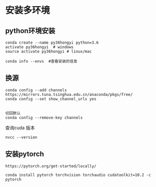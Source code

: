 #  安装多环境

## python环境安装

```
conda create --name py36hongyi python=3.6 
activate py36hongyi  # windows
source activate py36hongyi # linux/mac

conda info --envs  #查看安装的信息
```

##  换源

```
conda config --add channels https://mirrors.tuna.tsinghua.edu.cn/anaconda/pkgs/free/
conda config --set show_channel_urls yes


切回默认
conda config --remove-key channels
```



查询cuda 版本

```
nvcc --version
```

## 安装pytorch

```
https://pytorch.org/get-started/locally/

conda install pytorch torchvision torchaudio cudatoolkit=10.2 -c pytorch
```

